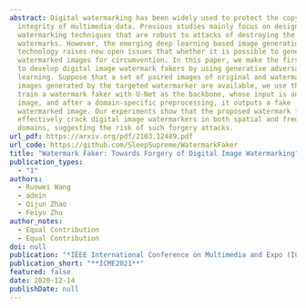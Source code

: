 ```yaml
---
abstract: Digital watermarking has been widely used to protect the copyright and
  integrity of multimedia data. Previous studies mainly focus on designing
  watermarking techniques that are robust to attacks of destroying the embedded
  watermarks. However, the emerging deep learning based image generation
  technology raises new open issues that whether it is possible to generate fake
  watermarked images for circumvention. In this paper, we make the first attempt
  to develop digital image watermark fakers by using generative adversarial
  learning. Suppose that a set of paired images of original and watermarked
  images generated by the targeted watermarker are available, we use them to
  train a watermark faker with U-Net as the backbone, whose input is an original
  image, and after a domain-specific preprocessing, it outputs a fake
  watermarked image. Our experiments show that the proposed watermark faker can
  effectively crack digital image watermarkers in both spatial and frequency
  domains, suggesting the risk of such forgery attacks.
url_pdf: https://arxiv.org/pdf/2103.12489.pdf
url_code: https://github.com/SleepSupreme/WatermarkFaker
title: "Watermark Faker: Towards Forgery of Digital Image Watermarking"
publication_types:
  - "1"
authors:
  - Ruowei Wang
  - admin
  - Qijun Zhao
  - Feiyu Zhu
author_notes:
  - Equal Contribution
  - Equal Contribution
doi: null
publication: "*IEEE International Conference on Multimedia and Expo (ICME) 2021*"
publication_short: "**ICME2021**"
featured: false
date: 2020-12-14
publishDate: null
---
```

